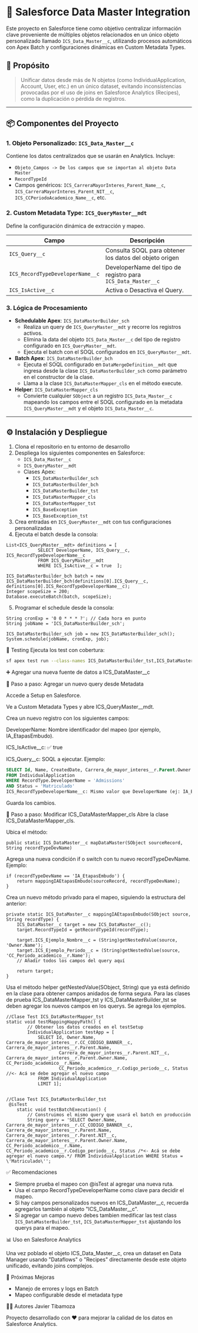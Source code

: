 # 🔄 Salesforce Data Master Integration

Este proyecto en Salesforce tiene como objetivo centralizar información clave proveniente de múltiples objetos relacionados en un único objeto personalizado llamado `ICS_Data_Master__c`, utilizando procesos automáticos con Apex Batch y configuraciones dinámicas en Custom Metadata Types.

## 🧩 Propósito

> Unificar datos desde más de N objetos (como IndividualApplication, Account, User, etc.) en un único dataset, evitando inconsistencias provocadas por el uso de joins en Salesforce Analytics (Recipes), como la duplicación o pérdida de registros.

---

## 📦 Componentes del Proyecto

### 1. Objeto Personalizado: `ICS_Data_Master__c`
Contiene los datos centralizados que se usarán en Analytics. Incluye:
- `Objeto_Campos -> De los campos que se importan al objeto Data Master`
- `RecordTypeId`
- Campos genéricos: `ICS_CarreraMayorInteres_Parent_Name__c`, `ICS_CarreraMayorInteres_Parent_NIT__c`, `ICS_CCPeriodoAcademico_Name__c`, etc.

### 2. Custom Metadata Type: `ICS_QueryMaster__mdt`
Define la configuración dinámica de extracción y mapeo.

| Campo | Descripción |
|-------|-------------|
| `ICS_Query__c` | Consulta SOQL para obtener los datos del objeto origen |
| `ICS_RecordTypeDeveloperName__c` | DeveloperName del tipo de registro para `ICS_Data_Master__c` |
| `ICS_IsActive__c` | Activa o Desactiva el Query. |

### 3. Lógica de Procesamiento

- **Schedulable Apex**: `ICS_DataMasterBuilder_sch`
    - Realiza un query de `ICS_QueryMaster__mdt` y recorre los registros activos.
    - Elimina la data del objeto `ICS_Data_Master__c` del tipo de registro configurado en `ICS_QueryMaster__mdt`.
    - Ejecuta el batch con el SOQL configurados en `ICS_QueryMaster__mdt`.
- **Batch Apex**: `ICS_DataMasterBuilder_bch`
    - Ejecuta el SOQL configurado en `DataMergeDefinition__mdt` que ingresa desde la clase `ICS_DataMasterBuilder_sch` como parámetro en el constructor de la clase.
    - Llama a la clase `ICS_DataMasterMapper_cls` en el método execute.
- **Helper**: `ICS_DataMasterMapper_cls`
    - Convierte cualquier `SObject` a un registro `ICS_Data_Master__c` mapeando los campos entre el SOQL configurado en la metadata `ICS_QueryMaster__mdt` y el objeto `ICS_Data_Master__c`.

---

## ⚙️ Instalación y Despliegue

1. Clona el repositorio en tu entorno de desarrollo
2. Despliega los siguientes componentes en Salesforce:
   - `ICS_Data_Master__c`
   - `ICS_QueryMaster__mdt`
   - Clases Apex:
     - `ICS_DataMasterBuilder_sch`
     - `ICS_DataMasterBuilder_bch`
     - `ICS_DataMasterBuilder_tst`
     - `ICS_DataMasterMapper_cls`
     - `ICS_DataMasterMapper_tst`
     - `ICS_BaseException`
     - `ICS_BaseException_tst`
3. Crea entradas en `ICS_QueryMaster__mdt` con tus configuraciones personalizadas
4. Ejecuta el batch desde la consola:

```apex
List<ICS_QueryMaster__mdt> definitions = [
            SELECT DeveloperName, ICS_Query__c, ICS_RecordTypeDeveloperName__c
            FROM ICS_QueryMaster__mdt 
            WHERE ICS_IsActive__c = true  ];

ICS_DataMasterBuilder_bch batch = new ICS_DataMasterBuilder_bch(definitions[0].ICS_Query__c, definitions[0].ICS_RecordTypeDeveloperName__c);
Integer scopeSize = 200;
Database.executeBatch(batch, scopeSize);
```
5. Programar el schedule desde la consola:

```apex
String cronExp = '0 0 * * * ?'; // Cada hora en punto
String jobName = 'ICS_DataMasterBuilder_sch';

ICS_DataMasterBuilder_sch job = new ICS_DataMasterBuilder_sch();
System.schedule(jobName, cronExp, job);
```


🧪 Testing
Ejecuta los test con cobertura:

```bash
sf apex test run --class-names ICS_DataMasterBuilder_tst,ICS_DataMasterMapper_tst,ICS_BaseException_tst --result-format human --output-dir test-results --wait 10
```

➕ Agregar una nueva fuente de datos a ICS_DataMaster__c

🔁 Paso a paso: Agregar un nuevo query desde Metadata

Accede a Setup en Salesforce.

Ve a Custom Metadata Types y abre ICS_QueryMaster__mdt.

Crea un nuevo registro con los siguientes campos:

DeveloperName: Nombre identificador del mapeo (por ejemplo, IA_EtapasEmbudo).

ICS_IsActive__c: ✅ true

ICS_Query__c: SOQL a ejecutar. Ejemplo:

```sql
SELECT Id, Name, CreatedDate, Carrera_de_mayor_interes__r.Parent.Owner.Name, ...
FROM IndividualApplication
WHERE RecordType.DeveloperName = 'Admissions'
AND Status = 'Matriculado'
ICS_RecordTypeDeveloperName__c: Mismo valor que DeveloperName (ej: IA_EtapasEmbudo)
```
Guarda los cambios.

🧠 Paso a paso: Modificar ICS_DataMasterMapper_cls
Abre la clase ICS_DataMasterMapper_cls.

Ubica el método:

```apex
public static ICS_DataMaster__c mapDataMaster(SObject sourceRecord, String recordTypeDevName)
```
Agrega una nueva condición if o switch con tu nuevo recordTypeDevName. Ejemplo:

```apex
if (recordTypeDevName == 'IA_EtapasEmbudo') {
    return mappingIAEtapasEmbudo(sourceRecord, recordTypeDevName);
}
```
Crea un nuevo método privado para el mapeo, siguiendo la estructura del anterior:

```apex
private static ICS_DataMaster__c mappingIAEtapasEmbudo(SObject source, String recordType) {
    ICS_DataMaster__c target = new ICS_DataMaster__c();
    target.RecordTypeId = getRecordTypeId(recordType);

    target.ICS_Ejemplo_Nombre__c = (String)getNestedValue(source, 'Owner.Name');
    target.ICS_Ejemplo_Periodo__c = (String)getNestedValue(source, 'CC_Periodo_academico__r.Name');
    // Añadir todos los campos del query aquí

    return target;
}
```
Usa el método helper getNestedValue(SObject, String) que ya está definido en la clase para obtener campos anidados de forma segura.
Para las clases de prueba ICS_DataMasterMapper_tst y ICS_DataMasterBuilder_tst se deben agregar los nuevos campos en los querys. Se agrega los ejemplos.
```apex
//Clase Test ICS_DataMasterMapper_tst
static void testMappingHappyPath() {
        // Obtener los datos creados en el testSetup
        IndividualApplication testApp = [
            SELECT Id, Owner.Name, Carrera_de_mayor_interes__r.CC_CODIGO_BANNER__c, Carrera_de_mayor_interes__r.Parent.Name, 
                    Carrera_de_mayor_interes__r.Parent.NIT__c, Carrera_de_mayor_interes__r.Parent.Owner.Name, CC_Periodo_academico__r.Name, 
                    CC_Periodo_academico__r.Codigo_periodo__c, Status //<- Acá se debe agregar el nuevo campo
            FROM IndividualApplication 
            LIMIT 1];


//Clase Test ICS_DataMasterBuilder_tst
 @isTest
    static void testBatchExecution() {
        // Construimos el mismo query que usará el batch en producción
        String query = 'SELECT Owner.Name, Carrera_de_mayor_interes__r.CC_CODIGO_BANNER__c, Carrera_de_mayor_interes__r.Parent.Name, Carrera_de_mayor_interes__r.Parent.NIT__c, Carrera_de_mayor_interes__r.Parent.Owner.Name, CC_Periodo_academico__r.Name, CC_Periodo_academico__r.Codigo_periodo__c, Status /*<- Acá se debe agregar el nuevo campo.*/ FROM IndividualApplication WHERE Status = \'Matriculado\'';
```

✅ Recomendaciones
 - Siempre prueba el mapeo con @isTest al agregar una nueva ruta.
 - Usa el campo RecordTypeDeveloperName como clave para decidir el mapeo.
 - Si hay campos personalizados nuevos en ICS_DataMaster__c, recuerda agregarlos también al objeto "ICS_DataMaster__c".
 - Si agregar un campo nuevo debes tambien medificar las test class `ICS_DataMasterBuilder_tst`, `ICS_DataMasterMapper_tst` ajustando los querys para el mapeo.

📊 Uso en Salesforce Analytics

Una vez poblado el objeto ICS_Data_Master__c, crea un dataset en Data Manager usando "Dataflows" o "Recipes" directamente desde este objeto unificado, evitando joins complejos.

📅 Próximas Mejoras

- Manejo de errores y logs en Batch
- Mapeo configurable desde el metadata type 


👨‍💻 Autores
Javier Tibamoza

Proyecto desarrollado con ❤️ para mejorar la calidad de los datos en Salesforce Analytics.


